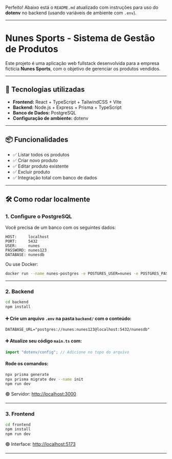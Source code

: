 Perfeito! Abaixo está o `README.md` atualizado com instruções para uso do **dotenv** no backend (usando variáveis de ambiente com `.env`).

---

# Nunes Sports - Sistema de Gestão de Produtos

Este projeto é uma aplicação web fullstack desenvolvida para a empresa fictícia **Nunes Sports**, com o objetivo de gerenciar os produtos vendidos.

---

## 🚀 Tecnologias utilizadas

- **Frontend:** React + TypeScript + TailwindCSS + Vite
- **Backend:** Node.js + Express + Prisma + TypeScript
- **Banco de Dados:** PostgreSQL
- **Configuração de ambiente:** dotenv

---

## 📦 Funcionalidades

- ✅ Listar todos os produtos
- ✅ Criar novo produto
- ✅ Editar produto existente
- ✅ Excluir produto
- ✅ Integração total com banco de dados

---

## 🛠 Como rodar localmente

### 1. Configure o PostgreSQL

Você precisa de um banco com os seguintes dados:

```
HOST:     localhost
PORT:     5432
USER:     nunes
PASSWORD: nunes123
DATABASE: nunesdb
```

Ou use Docker:

```bash
docker run --name nunes-postgres -e POSTGRES_USER=nunes -e POSTGRES_PASSWORD=nunes123 -e POSTGRES_DB=nunesdb -p 5432:5432 -d postgres:15
```

---

### 2. Backend

```bash
cd backend
npm install
```

#### ➕ Crie um arquivo `.env` na pasta `backend/` com o conteúdo:

```env
DATABASE_URL="postgres://nunes:nunes123@localhost:5432/nunesdb"
```

#### ➕ Atualize seu código `main.ts` com:

```ts
import "dotenv/config"; // Adicione no topo do arquivo
```

#### Rode os comandos:

```bash
npx prisma generate
npx prisma migrate dev --name init
npm run dev
```

🟢 Servidor: [http://localhost:3000](http://localhost:3000)

---

### 3. Frontend

```bash
cd frontend
npm install
npm run dev
```

🟢 Interface: [http://localhost:5173](http://localhost:5173)

---
